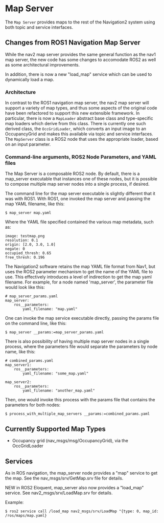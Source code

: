 # Map Server

The `Map Server` provides maps to the rest of the Navigation2 system using both topic and
service interfaces.

## Changes from ROS1 Navigation Map Server

While the nav2 map server provides the same general function as the nav1 map server, the new
code has some changes to accomodate ROS2 as well as some architectural improvements.

In addition, there is now a new "load_map" service which can be used to dynamically load a map.

### Architecture

In contrast to the ROS1 navigation map server, the nav2 map server will support a variety
of map types, and thus some aspects of the original code have been refactored to support
this new extensible framework. In particular, there is now a `MapLoader` abstract base class
and type-specific map loaders which derive from this class. There is currently one such
derived class, the `OccGridLoader`, which converts an input image to an OccupancyGrid and
makes this available via topic and service interfaces. The `MapServer` class is a ROS2 node
that uses the appropriate loader, based on an input parameter.

### Command-line arguments, ROS2 Node Parameters, and YAML files

The Map Server is a composable ROS2 node. By default, there is a map_server executable that
instances one of these nodes, but it is possible to compose multiple map server nodes into
a single process, if desired.

The command line for the map server executable is slightly different that it was with ROS1.
With ROS1, one invoked the map server and passing the map YAML filename, like this:

```
$ map_server map.yaml
```

Where the YAML file specified contained the various map metadata, such as:

```
image: testmap.png
resolution: 0.1
origin: [2.0, 3.0, 1.0]
negate: 0
occupied_thresh: 0.65
free_thresh: 0.196
```

The Navigation2 software retains the map YAML file format from Nav1, but uses the ROS2 parameter
mechanism to get the name of the YAML file to use. This effectively introduces a
level of indirection to get the map yaml filename. For example, for a node named 'map_server',
the parameter file would look like this:

```
# map_server_params.yaml
map_server:
    ros__parameters:
        yaml_filename: "map.yaml"
```

One can invoke the map service executable directly, passing the params file on the command line,
like this:

```
$ map_server __params:=map_server_params.yaml
```

There is also possibility of having multiple map server nodes in a single process, where the parameters file would separate the parameters by node name, like this:

```
# combined_params.yaml
map_server1:
    ros__parameters:
        yaml_filename: "some_map.yaml"

map_server2:
    ros__parameters:
        yaml_filename: "another_map.yaml"
```

Then, one would invoke this process with the params file that contains the parameters for both nodes:

```
$ process_with_multiple_map_servers __params:=combined_params.yaml
```

## Currently Supported Map Types
- Occupancy grid (nav_msgs/msg/OccupancyGrid), via the OccGridLoader

## Services
As in ROS navigation, the map_server node provides a "map" service to get the map. See the nav_msgs/srv/GetMap.srv file for details.

NEW in ROS2 Eloquent, map_server also now provides a "load_map" service. See nav2_msgs/srv/LoadMap.srv for details.

Example:
```
$ ros2 service call /load_map nav2_msgs/srv/LoadMap "{type: 0, map_id: /ros/maps/map.yaml}
```


